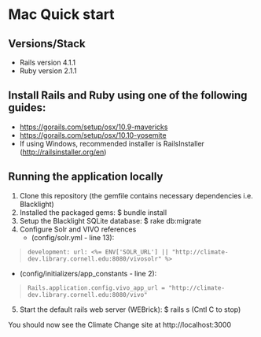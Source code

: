 
# Mac Quick start

## Versions/Stack
* Rails version 4.1.1
* Ruby version 2.1.1

## Install Rails and Ruby using one of the following guides:
* https://gorails.com/setup/osx/10.9-mavericks
* https://gorails.com/setup/osx/10.10-yosemite
* If using Windows, recommended installer is RailsInstaller (http://railsinstaller.org/en)

## Running the application locally

1. Clone this repository (the gemfile contains necessary dependencies i.e. Blacklight)
2. Installed the packaged gems: $ bundle install 
3. Setup the Blacklight SQLite database: $ rake db:migrate
4. Configure Solr and VIVO references 
   * (config/solr.yml - line 13): 
  > `development:
  url: <%= ENV['SOLR_URL'] || "http://climate-dev.library.cornell.edu:8080/vivosolr" %>`
   * (config/initializers/app_constants - line 2):
  > `Rails.application.config.vivo_app_url = "http://climate-dev.library.cornell.edu:8080/vivo"`
5. Start the default rails web server (WEBrick): $ rails s (Cntl C to stop)

You should now see the Climate Change site at http://localhost:3000
